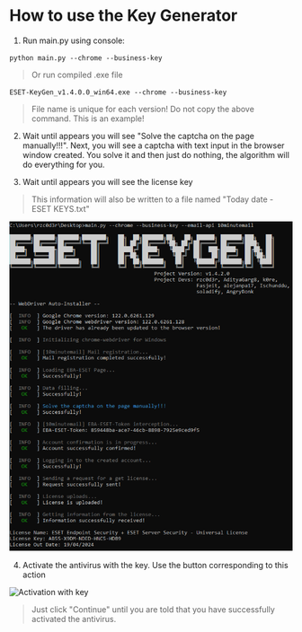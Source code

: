 # How to use the Key Generator

1. Run main.py using console:
```
python main.py --chrome --business-key
```

> Or run compiled .exe file
```
ESET-KeyGen_v1.4.0.0_win64.exe --chrome --business-key
```
> File name is unique for each version! Do not copy the above command. This is an example!

2. Wait until appears you will see "Solve the captcha on the page manually!!!". Next, you will see a captcha with text input in the browser window created. You solve it and then just do nothing, the algorithm will do everything for you.

3. Wait until appears you will see the license key 

> This information will also be written to a file named "Today date - ESET KEYS.txt"
> 
![Windows](https://github.com/rzc0d3r/ESET-KeyGen/blob/main/img/business_key_run_win.png)

4. Activate the antivirus with the key. Use the button corresponding to this action

![Activation with key](https://github.com/rzc0d3r/ESET-KeyGen/blob/main/img/activation_with_key.png)

> Just click "Continue" until you are told that you have successfully activated the antivirus.
